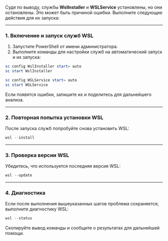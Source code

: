 Судя по выводу, службы **WslInstaller** и **WSLService** установлены, но они остановлены. Это может быть причиной ошибки. Выполните следующие действия для их запуска:

---

### 1. Включение и запуск служб WSL
1. Запустите PowerShell от имени администратора.
2. Выполните команды для настройки служб на автоматический запуск и их запуска:

```powershell
sc config WslInstaller start= auto
sc start WslInstaller
```

```powershell
sc config WSLService start= auto
sc start WSLService
```

Если появятся ошибки, запишите их и поделитесь для дальнейшего анализа.

---

### 2. Повторная попытка установки WSL
После запуска служб попробуйте снова установить WSL:
```powershell
wsl --install
```

---

### 3. Проверка версии WSL
Убедитесь, что используется последняя версия WSL:
```powershell
wsl --update
```

---

### 4. Диагностика
Если после выполнения вышеуказанных шагов проблема сохраняется, выполните диагностику WSL:
```powershell
wsl --status
```

Скопируйте вывод команды и сообщите о результатах для дальнейшей помощи.
